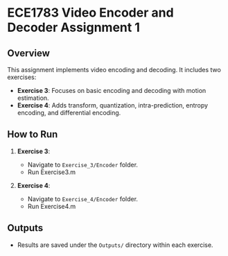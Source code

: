 # **ECE1783 Video Encoder and Decoder Assignment 1**

## **Overview**
This assignment implements video encoding and decoding. It includes two exercises:

- **Exercise 3**: Focuses on basic encoding and decoding with motion estimation.
- **Exercise 4**: Adds transform, quantization, intra-prediction, entropy encoding, and differential encoding.

## **How to Run**

1. **Exercise 3**:
   - Navigate to `Exercise_3/Encoder` folder.
   - Run Exercise3.m
    

2. **Exercise 4**:
   - Navigate to `Exercise_4/Encoder` folder.
   - Run Exercise4.m
   

## **Outputs**
- Results are saved under the `Outputs/` directory within each exercise.

